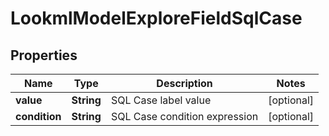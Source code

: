 
# LookmlModelExploreFieldSqlCase

## Properties
Name | Type | Description | Notes
------------ | ------------- | ------------- | -------------
**value** | **String** | SQL Case label value |  [optional]
**condition** | **String** | SQL Case condition expression |  [optional]



